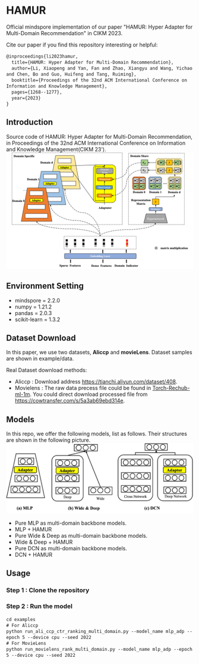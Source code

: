 # HAMUR

Official mindspore implementation of our paper "HAMUR: Hyper Adapter for Multi-Domain Recommendation" in CIKM 2023.

Cite our paper if you find this repository interesting or helpful:
```
@inproceedings{li2023hamur,
  title={HAMUR: Hyper Adapter for Multi-Domain Recommendation},
  author={Li, Xiaopeng and Yan, Fan and Zhao, Xiangyu and Wang, Yichao and Chen, Bo and Guo, Huifeng and Tang, Ruiming},
  booktitle={Proceedings of the 32nd ACM International Conference on Information and Knowledge Management},
  pages={1268--1277},
  year={2023}
}
```

## Introduction
Source code of HAMUR: Hyper Adapter for Multi-Domain Recommendation, in Proceedings of the 32nd ACM International Conference on Information and Knowledge Management(CIKM 23').
!['Img_HAMUR'](framework.jpg)

## Environment Setting
* mindspore = 2.2.0
* numpy = 1.21.2
* pandas = 2.0.3
* scikit-learn = 1.3.2

## Dataset Download
In this paper, we use two datasets, **Aliccp** and **movieLens**. Dataset samples are shown in example/data.

Real Dataset download methods:
* Aliccp : Download address https://tianchi.aliyun.com/dataset/408.
* Movielens : The raw data precess file could be found in [Torch-Rechub-ml-1m](https://github.com/morningsky/Torch-RecHub/tree/main/examples/matching/data/ml-1m). You could direct download processed file from https://cowtransfer.com/s/5a3ab69ebd314e.

## Models
In this repo, we offer the following models, list as follows. Their structures are shown in the following picture.
!['Img_DifferentBackbone'](DifferentBackbone.jpg)
* Pure MLP as multi-domain backbone models.
* MLP + HAMUR
* Pure Wide & Deep as multi-domain backbone models.
* Wide & Deep + HAMUR
* Pure DCN as multi-domain backbone models. 
* DCN + HAMUR

## Usage

### Step 1 : Clone the repository

### Step 2 : Run the model
```Shell
cd examples
# For Aliccp
python run_ali_ccp_ctr_ranking_multi_domain.py --model_name mlp_adp --epoch 5 --device cpu --seed 2022 
# For MovieLens
python run_movielens_rank_multi_domain.py --model_name mlp_adp --epoch 5 --device cpu --seed 2022 

```



